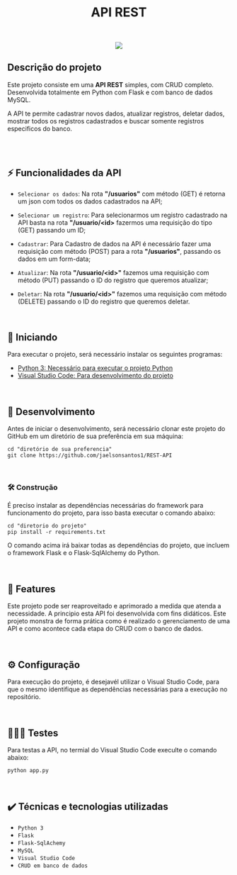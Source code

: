 <div align="center">
  <h1>API REST</h1>
</div>

<br>
<p align="center">
   <img src="http://img.shields.io/static/v1?label=STATUS&message=EM%20DESENVOLVIMENTO&color=RED&style=for-the-badge"/>
</p>

## Descrição do projeto
<div>
    <p>
        Este projeto consiste em uma <strong>API REST</strong> simples, com CRUD completo. Desenvolvida totalmente em Python com Flask e com banco de dados MySQL.
    </p>
    <p>
        A API te permite cadastrar novos dados, atualizar registros, deletar dados, mostrar todos os registros cadastrados e buscar somente registros especificos do banco.
    </p>
</div>

<br>
<br>

## ⚡ Funcionalidades da API

- `Selecionar os dados`: Na rota <strong>"/usuarios"</strong> com método (GET) é retorna um json com todos os dados cadastrados na API;

- `Selecionar um registro`: Para selecionarmos um registro cadastrado na API basta na rota <strong>"/usuario/&lt;id&gt;</strong> fazermos uma requisição do tipo (GET) passando um ID;

- `Cadastrar`: Para Cadastro de dados na API é necessário fazer uma requisição com método (POST) para a rota <strong>"/usuarios"</strong>, passando os dados em um form-data; 

- `Atualizar`: Na rota <strong>"/usuario/&lt;id&gt;"</strong> fazemos uma requisição com método (PUT) passando o ID do registro que queremos atualizar; 

- `Deletar`: Na rota <strong>"/usuario/&lt;id&gt;"</strong> fazemos uma requisição com método (DELETE) passando o ID do registro que queremos deletar.

<br>

## 🔰 Iniciando

Para executar o projeto, será necessário instalar os seguintes programas:

- [Python 3: Necessário para executar o projeto Python](https://www.python.org/downloads/)
- [Visual Studio Code: Para desenvolvimento do projeto](https://code.visualstudio.com/)

<br>

## 🧩 Desenvolvimento

Antes de iniciar o desenvolvimento, será necessário clonar este projeto do GitHub em um diretório de sua preferência em sua máquina:

```shell
cd "diretório de sua preferencia"
git clone https://github.com/jaelsonsantos1/REST-API
```

<br>

### 🛠️ Construção

É preciso instalar as dependências necessárias do framework para funcionamento do projeto, para isso basta executar o comando abaixo:

```shell
cd "diretorio do projeto"
pip install -r requirements.txt
``` 

O comando acima irá baixar todas as dependências do projeto, que incluem o framework Flask e o Flask-SqlAlchemy do Python.

<br>

## 🚀 Features

Este projeto pode ser reaproveitado e aprimorado a medida que atenda a necessidade. A principio esta API foi desenvolvida com fins didáticos. Este projeto monstra de forma prática como é realizado o gerenciamento de uma API e como acontece cada etapa do CRUD com o banco de dados.

<br>

## ⚙️ Configuração

Para execução do projeto, é desejavél utilizar o Visual Studio Code, para que o mesmo identifique as dependências necessárias para a execução no repositório.

<br>

## 👨🏽‍💻 Testes

Para testas a API, no termial do Visual Studio Code execulte o comando abaixo:

```
python app.py
```

<br>

##  ✔️ Técnicas e tecnologias utilizadas

-  ``Python 3``
-  ``Flask``
-  ``Flask-SqlAchemy``
-  ``MySQL``
-  ``Visual Studio Code``
-  ``CRUD em banco de dados``

